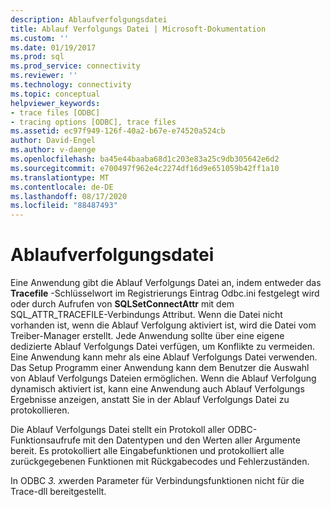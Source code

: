 ```yaml
---
description: Ablaufverfolgungsdatei
title: Ablauf Verfolgungs Datei | Microsoft-Dokumentation
ms.custom: ''
ms.date: 01/19/2017
ms.prod: sql
ms.prod_service: connectivity
ms.reviewer: ''
ms.technology: connectivity
ms.topic: conceptual
helpviewer_keywords:
- trace files [ODBC]
- tracing options [ODBC], trace files
ms.assetid: ec97f949-126f-40a2-b67e-e74520a524cb
author: David-Engel
ms.author: v-daenge
ms.openlocfilehash: ba45e44baaba68d1c203e83a25c9db305642e6d2
ms.sourcegitcommit: e700497f962e4c2274df16d9e651059b42ff1a10
ms.translationtype: MT
ms.contentlocale: de-DE
ms.lasthandoff: 08/17/2020
ms.locfileid: "88487493"
---
```

# <a name="trace-file"></a>Ablaufverfolgungsdatei
Eine Anwendung gibt die Ablauf Verfolgungs Datei an, indem entweder das **Tracefile** -Schlüsselwort im Registrierungs Eintrag Odbc.ini festgelegt wird oder durch Aufrufen von **SQLSetConnectAttr** mit dem SQL_ATTR_TRACEFILE-Verbindungs Attribut. Wenn die Datei nicht vorhanden ist, wenn die Ablauf Verfolgung aktiviert ist, wird die Datei vom Treiber-Manager erstellt. Jede Anwendung sollte über eine eigene dedizierte Ablauf Verfolgungs Datei verfügen, um Konflikte zu vermeiden. Eine Anwendung kann mehr als eine Ablauf Verfolgungs Datei verwenden. Das Setup Programm einer Anwendung kann dem Benutzer die Auswahl von Ablauf Verfolgungs Dateien ermöglichen. Wenn die Ablauf Verfolgung dynamisch aktiviert ist, kann eine Anwendung auch Ablauf Verfolgungs Ergebnisse anzeigen, anstatt Sie in der Ablauf Verfolgungs Datei zu protokollieren.  
  
 Die Ablauf Verfolgungs Datei stellt ein Protokoll aller ODBC-Funktionsaufrufe mit den Datentypen und den Werten aller Argumente bereit. Es protokolliert alle Eingabefunktionen und protokolliert alle zurückgegebenen Funktionen mit Rückgabecodes und Fehlerzuständen.  
  
 In ODBC *3. x*werden Parameter für Verbindungsfunktionen nicht für die Trace-dll bereitgestellt.
